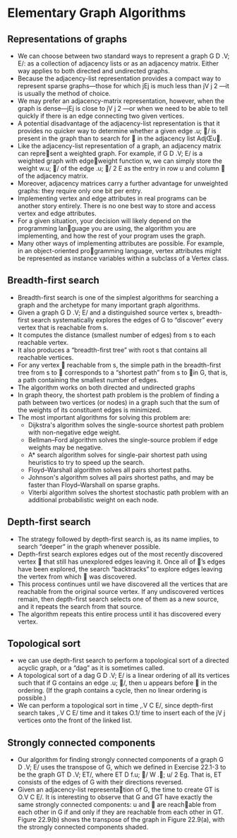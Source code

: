 # Elementary Graph Algorithms

## Representations of graphs
- We can choose between two standard ways to represent a graph G D .V; E/: as a collection of adjacency lists or as an adjacency matrix. Either way applies to both directed and undirected graphs.
- Because the adjacency-list representation provides a compact way to represent sparse graphs—those for which jEj is much less than jV j 2 —it is usually the method of choice.
- We may prefer an adjacency-matrix representation, however, when the graph is dense—jEj is close to jV j 2 —or when we need to be able to tell quickly if there is an edge connecting two given vertices.
- A potential disadvantage of the adjacency-list representation is that it provides no quicker way to determine whether a given edge .u; / is present in the graph than to search for  in the adjacency list AdjŒu.
- Like the adjacency-list representation of a graph, an adjacency matrix can represent a weighted graph. For example, if G D .V; E/ is a weighted graph with edgeweight function w, we can simply store the weight w.u; / of the edge .u; / 2 E as the entry in row u and column  of the adjacency matrix.
- Moreover, adjacency matrices carry a further advantage for unweighted graphs: they require only one bit per entry.
- Implementing vertex and edge attributes in real programs can be another story entirely. There is no one best way to store and access vertex and edge attributes.
- For a given situation, your decision will likely depend on the programming language you are using, the algorithm you are implementing, and how the rest of your program uses the graph.
- Many other ways of implementing attributes are possible. For example, in an object-oriented programming language, vertex attributes might be represented as instance variables within a subclass of a Vertex class.

## Breadth-first search
- Breadth-first search is one of the simplest algorithms for searching a graph and the archetype for many important graph algorithms.
- Given a graph G D .V; E/ and a distinguished source vertex s, breadth-first search systematically explores the edges of G to “discover” every vertex that is reachable from s.
- It computes the distance (smallest number of edges) from s to each reachable vertex.
- It also produces a “breadth-first tree” with root s that contains all reachable vertices.
- For any vertex  reachable from s, the simple path in the breadth-first tree from s to  corresponds to a “shortest path” from s to  in G, that is, a path containing the smallest number of edges.
- The algorithm works on both directed and undirected graphs
- In graph theory, the shortest path problem is the problem of finding a path between two vertices (or nodes) in a graph such that the sum of the weights of its constituent edges is minimized.
- The most important algorithms for solving this problem are:
  - Dijkstra's algorithm solves the single-source shortest path problem with non-negative edge weight.
  - Bellman–Ford algorithm solves the single-source problem if edge weights may be negative.
  - A* search algorithm solves for single-pair shortest path using heuristics to try to speed up the search.
  - Floyd–Warshall algorithm solves all pairs shortest paths.
  - Johnson's algorithm solves all pairs shortest paths, and may be faster than Floyd–Warshall on sparse graphs.
  - Viterbi algorithm solves the shortest stochastic path problem with an additional probabilistic weight on each node.

## Depth-first search
- The strategy followed by depth-first search is, as its name implies, to search “deeper” in the graph whenever possible.
- Depth-first search explores edges out of the most recently discovered vertex  that still has unexplored edges leaving it. Once all of ’s edges have been explored, the search “backtracks” to explore edges leaving the vertex from which  was discovered.
- This process continues until we have discovered all the vertices that are reachable from the original source vertex. If any undiscovered vertices remain, then depth-first search selects one of them as a new source, and it repeats the search from that source.
- The algorithm repeats this entire process until it has discovered every vertex.

## Topological sort
- we can use depth-first search to perform a topological sort of a directed acyclic graph, or a “dag” as it is sometimes called.
- A topological sort of a dag G D .V; E/ is a linear ordering of all its vertices such that if G contains an edge .u; /, then u appears before  in the ordering. (If the graph contains a cycle, then no linear ordering is possible.)
- We can perform a topological sort in time ‚.V C E/, since depth-first search takes ‚.V C E/ time and it takes O.1/ time to insert each of the jV j vertices onto the front of the linked list.

## Strongly connected components
- Our algorithm for finding strongly connected components of a graph G D .V; E/ uses the transpose of G, which we defined in Exercise 22.1-3 to be the graph GT D .V; ET/, where ET D f.u; / W .; u/ 2 Eg. That is, ET consists of the edges of G with their directions reversed.
- Given an adjacency-list representation of G, the time to create GT is O.V C E/. It is interesting to observe that G and GT have exactly the same strongly connected components: u and  are reachable from each other in G if and only if they are reachable from each other in GT. Figure 22.9(b) shows the transpose of the graph in Figure 22.9(a), with the strongly connected components shaded.
